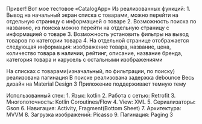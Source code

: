 Привет! Вот мое тестовое «CatalogApp» 
Из реализованных функций:
      1.	Вывод на начальный экран списка с товарами, можно перейти на отдельную страницу с информацией о товаре
      2.	Возможность поиска по названию, из поиска можно перейти на отдельную страницу с информацией о товаре
      3.	Возможность установить фильтры на вывод товаров по категории товара
      4.	На отдельной странице отображается следующая информация: изображение товара, название, цена, количество товара в наличии, рейтинг, описание, название бренда, категория товара и карусель с остальными изображениями

На списках с товарами(изначальный, по фильтрации, по поиску) реализована пагинация
В поиске реализована задержка debounce
Весь дизайн на Material Design 3
Приложение поддерживает темную тему

Использованный стек:
      1.	Язык: kotlin
      2.	Работа с сетью: Retrofit
      3.	Многопоточность: Kotlin Coroutines/Flow
      4.	View: XML
      5.	Сериализаторы: Gson
      6.	Навигация: Activity, Fragment(Bottom Sheet)
      7.	Архитектура: MVVM
      8.	Загрузка изображений: Picasso
      9.	Пагинация: Paging 3
